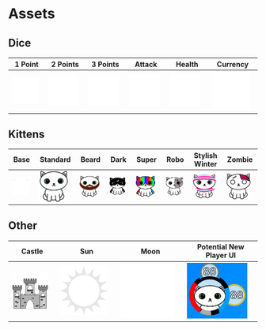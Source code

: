 # Assets

## Dice

| 1 Point | 2 Points | 3 Points | Attack | Health | Currency |
|-|-|-|-|-|-|
| <img width="90%" src="dice/point.png"> | <img width="90%" src="dice/2_points.png"> | <img width="90%" src="dice/3_points.png"> | <img width="90%" src="dice/attack.png"> | <img width="90%" src="dice/health.png"> | <img width="90%" src="dice/currency.png"> |

## Kittens

| Base | Standard | Beard | Dark | Super | Robo | Stylish Winter | Zombie |
|-|-|-|-|-|-|-|-|
| <img width="90%" src="kittens/kitten_fill.png" background-color = "#FFFFFFFF"> | <img width="90%" src="kittens/kitten_outline.png"> | <img width="90%" src="kittens/beard_kitten_outline.png"> | <img width="90%" src="kittens/dark_kitten_outline.png"> | <img width="90%" src="kittens/super_kitten_outline.png"> | <img width="90%" src="kittens/robo_kitten_outline.png"> | <img width="90%" src="kittens/stylish_winter_kitten_outline.png"> | <img width="90%" src="kittens/zombie_kitten_outline.png"> |

## Other

| Castle | Sun | Moon | Potential New Player UI |
|-|-|-|-|
| <img width="90%" src="castle.png"> | <img width="90%" src="sun.png"> | <img width="90%" src="moon.png"> | <img width="90%" src="new_player_ui.png"> |
